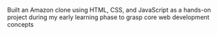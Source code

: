 Built an Amazon clone using HTML, CSS, and JavaScript as a hands-on project during my early learning phase to grasp core web development concepts

